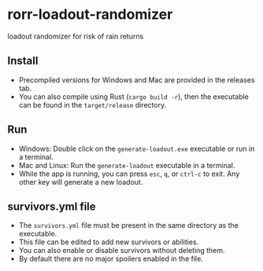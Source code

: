 # rorr-loadout-randomizer
loadout randomizer for risk of rain returns

## Install
- Precompiled versions for Windows and Mac are provided in the releases tab.
- You can also compile using Rust  (`cargo build -r`), then the executable can be found in the `target/release` directory.

## Run
- Windows: Double click on the `generate-loadout.exe` executable or run in a terminal.
- Mac and Linux: Run the `generate-loadout` executable in a terminal.
- While the app is running, you can press `esc`, `q`, or `ctrl-c` to exit. Any other key will generate a new loadout.

## survivors.yml file
- The `survivors.yml` file must be present in the same directory as the executable.
- This file can be edited to add new survivors or abilities.
- You can also enable or disable survivors without deleting them.
- By default there are no major spoilers enabled in the file.
